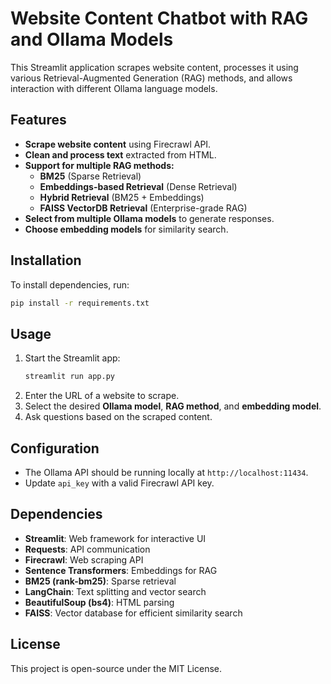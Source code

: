 # Website Content Chatbot with RAG and Ollama Models

This Streamlit application scrapes website content, processes it using various Retrieval-Augmented Generation (RAG) methods, and allows interaction with different Ollama language models.

## Features
- **Scrape website content** using Firecrawl API.
- **Clean and process text** extracted from HTML.
- **Support for multiple RAG methods:**
  - **BM25** (Sparse Retrieval)
  - **Embeddings-based Retrieval** (Dense Retrieval)
  - **Hybrid Retrieval** (BM25 + Embeddings)
  - **FAISS VectorDB Retrieval** (Enterprise-grade RAG)
- **Select from multiple Ollama models** to generate responses.
- **Choose embedding models** for similarity search.

## Installation
To install dependencies, run:
```bash
pip install -r requirements.txt
```

## Usage
1. Start the Streamlit app:
   ```bash
   streamlit run app.py
   ```
2. Enter the URL of a website to scrape.
3. Select the desired **Ollama model**, **RAG method**, and **embedding model**.
4. Ask questions based on the scraped content.

## Configuration
- The Ollama API should be running locally at `http://localhost:11434`.
- Update `api_key` with a valid Firecrawl API key.

## Dependencies
- **Streamlit**: Web framework for interactive UI
- **Requests**: API communication
- **Firecrawl**: Web scraping API
- **Sentence Transformers**: Embeddings for RAG
- **BM25 (rank-bm25)**: Sparse retrieval
- **LangChain**: Text splitting and vector search
- **BeautifulSoup (bs4)**: HTML parsing
- **FAISS**: Vector database for efficient similarity search

## License
This project is open-source under the MIT License.
